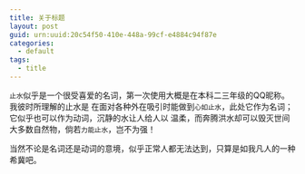 ```yaml
---
title: 关于标题
layout: post
guid: urn:uuid:20c54f50-410e-448a-99cf-e4884c94f87e
categories:
  - default
tags:
  - title
---
```



`止水`似乎是一个很受喜爱的名词，第一次使用大概是在本科二三年级的QQ昵称。我彼时所理解的止水是
在面对各种外在吸引时能做到`心如止水`，此处它作为名词；它似乎也可以作为动词，沉静的水让人给人以
温柔，而奔腾洪水却可以毁灭世间大多数自然物，倘若`力能止水`，岂不为强！

当然不论是名词还是动词的意境，似乎正常人都无法达到，只算是如我凡人的一种希冀吧。

